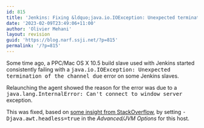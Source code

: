 ```yaml
---
id: 815
title: 'Jenkins: Fixing &ldquo;java.io.IOException: Unexpected termination of the channel&rdquo; due to &ldquo;java.lang.InternalError: Can&#8217;t connect to window server&rdquo;'
date: '2023-02-09T23:49:06+11:00'
author: 'Olivier Mehani'
layout: revision
guid: 'https://blog.narf.ssji.net/?p=815'
permalink: '/?p=815'
---
```


Some time ago, a PPC/Mac OS X 10.5 build slave used with Jenkins started consistently failing with a <tt>java.io.IOException: Unexpected termination of the channel due</tt> error on some Jenkins slaves.

Relaunching the agent showed the reason for the error was due to a <tt>java.lang.InternalError: Can't connect to window server</tt> exception.

This was fixed, based on [some insight from StackOverflow](http://stackoverflow.com/questions/11024555/elasticsearch-java-lang-internalerror-cant-connect-to-window-server), by setting <tt>-Djava.awt.headless=true</tt> in the *Advanced/JVM Options* for this host.